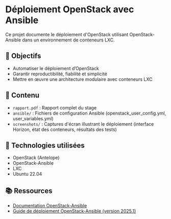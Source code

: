 # Déploiement OpenStack avec Ansible

Ce projet documente le déploiement d'OpenStack utilisant OpenStack-Ansible dans un environnement de conteneurs LXC.
## 🎯 Objectifs
- Automatiser le déploiement d’OpenStack
- Garantir reproductibilité, fiabilité et simplicité
- Mettre en œuvre une architecture modulaire avec conteneurs LXC

## 📂 Contenu
- `rapport.pdf` : Rapport complet du stage
- `ansible/` : Fichiers de configuration Ansible (openstack_user_config.yml, user_variables.yml)
- `screenshots/` : Captures d'écran illustrant le déploiement (interface Horizon, état des conteneurs, résultats des tests)

## 🔧 Technologies utilisées
- OpenStack (Antelope)
- OpenStack-Ansible
- LXC
- Ubuntu 22.04

## 📚 Ressources
- [Documentation OpenStack-Ansible](https://docs.openstack.org/openstack-ansible/latest/)
- [Guide de déploiement OpenStack-Ansible (version 2025.1)](https://docs.openstack.org/project-deploy-guide/openstack-ansible/2025.1/overview.html)
